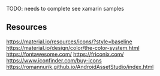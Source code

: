 ﻿
TODO: needs to complete
see xamarin samples

## Resources
https://material.io/resources/icons/?style=baseline
https://material.io/design/color/the-color-system.html
https://fontawesome.com/
https://friconix.com/
https://www.iconfinder.com/buy-icons
https://romannurik.github.io/AndroidAssetStudio/index.html